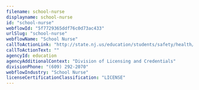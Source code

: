 ```yaml
---
filename: school-nurse
displayname: school-nurse
id: "school-nurse"
webflowId: "5f7729365ddf76c0d73ac433"
urlSlug: "school-nurse"
webflowName: "School Nurse"
callToActionLink: "http://state.nj.us/education/students/safety/health/nurse/"
callToActionText: ""
agencyId: education
agencyAdditionalContext: "Division of Licensing and Credentials"
divisionPhone: "(609) 292-2070"
webflowIndustry: "School Nurse"
licenseCertificationClassification: "LICENSE"
---
```

